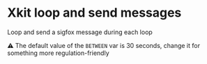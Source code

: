 # Xkit loop and send messages

Loop and send a sigfox message during each loop

⚠️ The default value of the `BETWEEN` var is 30 seconds, change it for something more regulation-friendly
